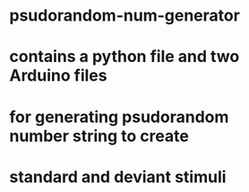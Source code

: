 # psudorandom-num-generator
# contains a python file and two Arduino files
# for generating psudorandom number string to create 
# standard and deviant stimuli
